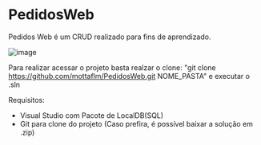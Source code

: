 # PedidosWeb


Pedidos Web é um CRUD realizado para fins de aprendizado.

![image](https://user-images.githubusercontent.com/21315200/175049089-725dc506-a74c-4ecb-abd9-24edd0192428.png)

Para realizar acessar o projeto basta realzar o clone: "git clone https://github.com/mottaflm/PedidosWeb.git NOME_PASTA" e executar o .sln

Requisitos:
 - Visual Studio com Pacote de LocalDB(SQL)
 - Git para clone do projeto (Caso prefira, é possível baixar a solução em .zip)

